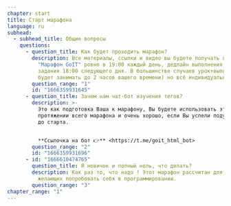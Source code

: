 ```yaml
---
chapter: start
title: Старт марафона
language: ru
subhead:
  - subhead_title: Общие вопросы
    questions:
      - question_title: Как будет проходить марафон?
        description: Все материалы, ссылки и видео вы будете получать в чат-боте
          "Марафон GoIT" ровно в 19:00 каждый день, дедлайн выполнения домашнего
          задания 18:00 следующего дня. В большинстве случаев урок+выполнение дз
          будет занимать до 2 часов вашего времени) но всё индивидуально).
        question_range: "1"
        id: "1666359931645"
      - question_title: Зачем нам чат-бот изучения тегов?
        description: >-
          Это как подготовка Ваша к марафону, Вы будете использовать эти теги на
          протяжении всего марафона и очень хорошо, если Вы успели подучить их
          до старта.


          **Ссылочка на бот 👉** <https://t.me/goit_html_bot>
        question_range: "2"
        id: "1666359931696"
      - id: "1666610474765"
        question_title: Я﻿ новичок и полный ноль, что делать?
        description: Как раз то, что надо ! Этот марафон рассчитан для новичков и
          желающих попробовать себя в программировании.
        question_range: "3"
chapter_range: "1"
---
```


